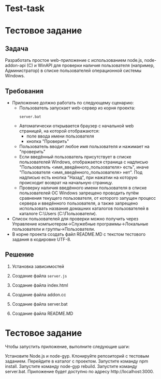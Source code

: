 # Test-task
# Тестовое задание

## Задача

Разработать простое web-приложение с использованием node.js, node-addon-api (C) и WinAPI для проверки наличия пользователя (например, Администратор) в списке пользователей операционной системы Windows.

## Требования

* Приложение должно работать по следующему сценарию:
    * Пользователь запускает web-сервер из корня проекта:
      ```
      server.bat
      ```
    * Автоматически открывается браузер с начальной web страницей, на которой отображаются:
        * поле ввода имени пользователя
        * кнопка "Проверить"
    * Пользователь вводит любое имя пользователя и нажимает на "проверить"
    * Если введённый пользователь присутствует в списке пользователей Windows, отображается страница с надписью "Пользователь <имя_введённого_пользователя> есть", иначе "Пользователя <имя_введённого_пользователя> нет". Под надписью есть кнопка "Назад", при нажатии на которую происходит возврат на начальную страницу.
    * Проверку наличия введённого имени пользователя в списке пользователей ОС Windows запрещено проводить путём сравнения текущего пользователя, от которого запущен процесс сервера и введённого пользователя, а также запрещено использовать названия домашних каталогов пользователей в каталоге C:\Users (С:\Пользователи).
* Список пользователей для проверки можно получить через Управление компьютером->Служебные программы->Локальные пользователи и группы->Пользователи.
* В корне проекта создать файл README.MD с текстом тестового задания в кодировке UTF-8.

## Решение

1. Установка зависимостей

2. Создание файла `server.js`

3. Создание файла index.html

4. Создание файла addon.cc

5. Создание файла server.bat

6. Создание файла README.MD

# Тестовое задание

Чтобы запустить приложение, выполните следующие шаги:

Установите Node.js и node-gyp.
Клонируйте репозиторий с тестовым заданием.
Перейдите в каталог с проектом.
Запустите команду npm install.
Запустите команду node-gyp rebuild.
Запустите команду server.bat.
Приложение будет доступно по адресу http://localhost:3000.
